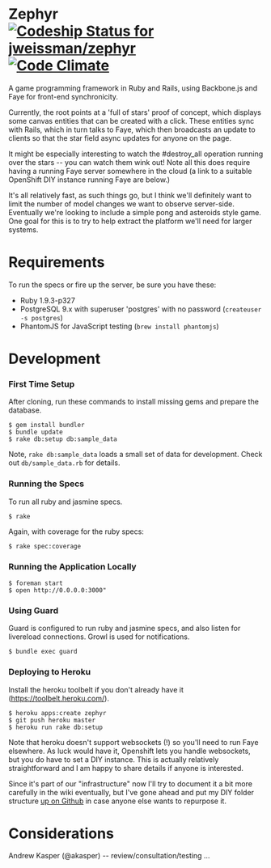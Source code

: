 # Zephyr [![Codeship Status for jweissman/zephyr](https://www.codeship.io/projects/3c3dbf20-6665-0130-f564-22000a9d0597/status?branch=master)](https://www.codeship.io/projects/1740) [![Code Climate](https://codeclimate.com/github/jweissman/zephyr.png)](https://codeclimate.com/github/jweissman/zephyr)

A game programming framework in Ruby and Rails, using Backbone.js and Faye for front-end synchronicity.

Currently, the root points at a 'full of stars' proof of concept, which displays some canvas entities that can be created with a click. These entities sync with Rails, which in turn talks to Faye, which then broadcasts an update to clients so that the star field async updates for anyone on the page.

It might be especially interesting to watch the #destroy_all operation running over the stars -- you can watch them wink out! Note all this does require having a running Faye server somewhere in the cloud (a link to a suitable OpenShift DIY instance running Faye are below.)

It's all relatively fast, as such things go, but I think we'll definitely want to limit the number of model changes we want to observe server-side. Eventually we're looking to include a simple pong and asteroids style game. One goal for this is to try to help extract the platform we'll need for larger systems.


# Requirements

To run the specs or fire up the server, be sure you have these:

* Ruby 1.9.3-p327
* PostgreSQL 9.x with superuser 'postgres' with no password (```createuser -s postgres```)
* PhantomJS for JavaScript testing (```brew install phantomjs```)

# Development

### First Time Setup

After cloning, run these commands to install missing gems and prepare the database.

    $ gem install bundler
    $ bundle update
    $ rake db:setup db:sample_data

Note, ```rake db:sample_data``` loads a small set of data for development. Check out ```db/sample_data.rb``` for details.

### Running the Specs

To run all ruby and jasmine specs.

    $ rake

Again, with coverage for the ruby specs:

    $ rake spec:coverage

### Running the Application Locally

    $ foreman start
    $ open http://0.0.0.0:3000"

### Using Guard

Guard is configured to run ruby and jasmine specs, and also listen for livereload connections. Growl is used for notifications.

    $ bundle exec guard

### Deploying to Heroku

Install the heroku toolbelt if you don't already have it (https://toolbelt.heroku.com/).

    $ heroku apps:create zephyr
    $ git push heroku master
    $ heroku run rake db:setup

Note that heroku doesn't support websockets (!) so you'll need to run Faye elsewhere. As luck would have it, Openshift lets
you handle websockets, but you do have to set a DIY instance. This is actually relatively straightforward and I am happy to
share details if anyone is interested.

Since it's part of our "infrastructure" now I'll try to document it a bit more carefully in the wiki eventually, but I've gone ahead and put my DIY
folder structure [up on Github](https://github.com/jweissman/zephyr-faye-diy) in case anyone else wants to repurpose it.

# Considerations

Andrew Kasper (@akasper) -- review/consultation/testing
...
